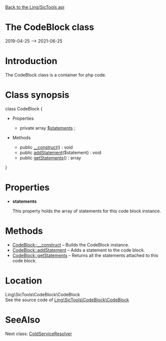[Back to the Ling/SicTools api](https://github.com/lingtalfi/SicTools/blob/master/doc/api/Ling/SicTools.md)



The CodeBlock class
================
2019-04-25 --> 2021-06-25






Introduction
============

The CodeBlock class is a container for php code.



Class synopsis
==============


class <span class="pl-k">CodeBlock</span>  {

- Properties
    - private array [$statements](#property-statements) ;

- Methods
    - public [__construct](https://github.com/lingtalfi/SicTools/blob/master/doc/api/Ling/SicTools/CodeBlock/CodeBlock/__construct.md)() : void
    - public [addStatement](https://github.com/lingtalfi/SicTools/blob/master/doc/api/Ling/SicTools/CodeBlock/CodeBlock/addStatement.md)($statement) : void
    - public [getStatements](https://github.com/lingtalfi/SicTools/blob/master/doc/api/Ling/SicTools/CodeBlock/CodeBlock/getStatements.md)() : array

}




Properties
=============

- <span id="property-statements"><b>statements</b></span>

    This property holds the array of statements for this code block instance.
    
    



Methods
==============

- [CodeBlock::__construct](https://github.com/lingtalfi/SicTools/blob/master/doc/api/Ling/SicTools/CodeBlock/CodeBlock/__construct.md) &ndash; Builds the CodeBlock instance.
- [CodeBlock::addStatement](https://github.com/lingtalfi/SicTools/blob/master/doc/api/Ling/SicTools/CodeBlock/CodeBlock/addStatement.md) &ndash; Adds a statement to the code block.
- [CodeBlock::getStatements](https://github.com/lingtalfi/SicTools/blob/master/doc/api/Ling/SicTools/CodeBlock/CodeBlock/getStatements.md) &ndash; Returns all the statements attached to this code block.





Location
=============
Ling\SicTools\CodeBlock\CodeBlock<br>
See the source code of [Ling\SicTools\CodeBlock\CodeBlock](https://github.com/lingtalfi/SicTools/blob/master/CodeBlock/CodeBlock.php)



SeeAlso
==============
Next class: [ColdServiceResolver](https://github.com/lingtalfi/SicTools/blob/master/doc/api/Ling/SicTools/ColdServiceResolver.md)<br>
